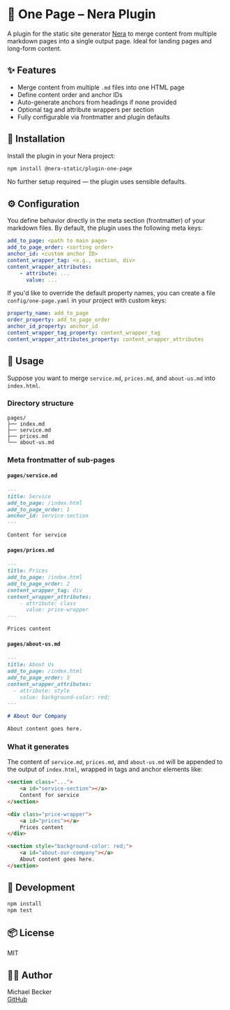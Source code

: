 # 📄 One Page – Nera Plugin

A plugin for the static site generator [Nera](https://github.com/seebaermichi/nera) to merge content from multiple markdown pages into a single output page. Ideal for landing pages and long-form content.

## ✨ Features

-   Merge content from multiple `.md` files into one HTML page
-   Define content order and anchor IDs
-   Auto-generate anchors from headings if none provided
-   Optional tag and attribute wrappers per section
-   Fully configurable via frontmatter and plugin defaults

## 🚀 Installation

Install the plugin in your Nera project:

```bash
npm install @nera-static/plugin-one-page
```

No further setup required — the plugin uses sensible defaults.

## ⚙️ Configuration

You define behavior directly in the meta section (frontmatter) of your markdown files. By default, the plugin uses the following meta keys:

```yaml
add_to_page: <path to main page>
add_to_page_order: <sorting order>
anchor_id: <custom anchor ID>
content_wrapper_tag: <e.g., section, div>
content_wrapper_attributes:
    - attribute: ...
      value: ...
```

If you'd like to override the default property names, you can create a file `config/one-page.yaml` in your project with custom keys:

```yaml
property_name: add_to_page
order_property: add_to_page_order
anchor_id_property: anchor_id
content_wrapper_tag_property: content_wrapper_tag
content_wrapper_attributes_property: content_wrapper_attributes
```

## 🧩 Usage

Suppose you want to merge `service.md`, `prices.md`, and `about-us.md` into `index.html`.

### Directory structure

```
pages/
├── index.md
├── service.md
├── prices.md
└── about-us.md
```

### Meta frontmatter of sub-pages

#### `pages/service.md`

```markdown
---
title: Service
add_to_page: /index.html
add_to_page_order: 1
anchor_id: service-section
---

Content for service
```

#### `pages/prices.md`

```markdown
---
title: Prices
add_to_page: /index.html
add_to_page_order: 2
content_wrapper_tag: div
content_wrapper_attributes:
    - attribute: class
      value: price-wrapper
---

Prices content
```

#### `pages/about-us.md`

```markdown
---
title: About Us
add_to_page: /index.html
add_to_page_order: 3
content_wrapper_attributes:
  - attribute: style
    value: background-color: red;
---

# About Our Company

About content goes here.
```

### What it generates

The content of `service.md`, `prices.md`, and `about-us.md` will be appended to the output of `index.html`, wrapped in tags and anchor elements like:

```html
<section class="...">
    <a id="service-section"></a>
    Content for service
</section>

<div class="price-wrapper">
    <a id="prices"></a>
    Prices content
</div>

<section style="background-color: red;">
    <a id="about-our-company"></a>
    About content goes here.
</section>
```

## 🧪 Development

```bash
npm install
npm test
```

## 📦 License

MIT

## 🧑‍💻 Author

Michael Becker  
[GitHub](https://github.com/seebaermichi)
